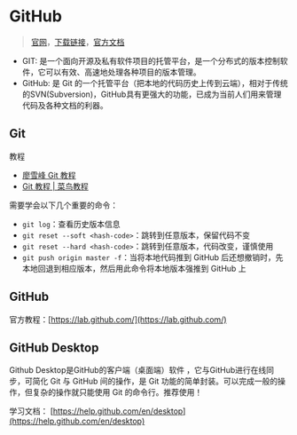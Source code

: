 # GitHub

> [官网](https://desktop.github.com/)，[下载链接](https://central.github.com/deployments/desktop/desktop/latest/win32)，[官方文档](https://help.github.com/en/desktop) 

- GIT: 是一个面向开源及私有软件项目的托管平台，是一个分布式的版本控制软件，它可以有效、高速地处理各种项目的版本管理。
- GitHub: 是 Git 的一个托管平台（把本地的代码历史上传到云端），相对于传统的SVN(Subversion)，GitHub具有更强大的功能，已成为当前人们用来管理代码及各种文档的利器。

## Git

教程

- [廖雪峰 Git 教程](https://www.liaoxuefeng.com/wiki/896043488029600) 
- [Git 教程 | 菜鸟教程](https://www.runoob.com/git/git-tutorial.html) 

需要学会以下几个重要的命令：

- `git log`：查看历史版本信息
- `git reset --soft <hash-code>`：跳转到任意版本，保留代码不变
- `git reset --hard <hash-code>`：跳转到任意版本，代码改变，谨慎使用
- `git push origin master -f`：当将本地代码推到 GitHub 后还想撤销时，先本地回退到相应版本，然后用此命令将本地版本强推到 GitHub 上

## GitHub

官方教程：[https://lab.github.com/](https://lab.github.com/) 

## GitHub Desktop

Github Desktop是GitHub的客户端（桌面端）软件 ，它与GitHub进行在线同步，可简化 Git 与 GitHub 间的操作，是 Git 功能的简单封装。可以完成一般的操作，但复杂的操作就只能使用 Git 的命令行。推荐使用！

学习文档： [https://help.github.com/en/desktop](https://help.github.com/en/desktop) 
